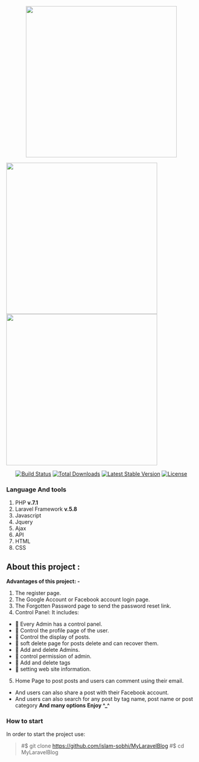 <p align="center"><img src="https://res.cloudinary.com/dtfbvvkyp/image/upload/v1566331377/laravel-logolockup-cmyk-red.svg" width="400"></p>


<img src="https://user-images.githubusercontent.com/22322246/84317630-28fb2c80-ab7e-11ea-945c-4a7335888f5e.PNG" width="400"><img src="https://user-images.githubusercontent.com/22322246/84317817-7c6d7a80-ab7e-11ea-9170-a5fe3e3e0c99.PNG" width="400">


<p align="center">
<a href="https://travis-ci.org/laravel/framework"><img src="https://travis-ci.org/laravel/framework.svg" alt="Build Status"></a>
<a href="https://packagist.org/packages/laravel/framework"><img src="https://poser.pugx.org/laravel/framework/d/total.svg" alt="Total Downloads"></a>
<a href="https://packagist.org/packages/laravel/framework"><img src="https://poser.pugx.org/laravel/framework/v/stable.svg" alt="Latest Stable Version"></a>
<a href="https://packagist.org/packages/laravel/framework"><img src="https://poser.pugx.org/laravel/framework/license.svg" alt="License"></a>
</p>

### **Language And tools**
1. PHP **v.7.1**
2. Laravel Framework **v.5.8**
3. Javascript
4. Jquery
5. Ajax
6. API
7. HTML
8. CSS

## About this project :
**Advantages of this project: -**
1. The register page.
2. The Google Account or Facebook account login page.
3. The Forgotten Password page to send the password reset link.
4. Control Panel: It includes:
-    Every Admin has a control panel.
- 	Control the profile page of the user.
- 	Control the display of posts.
- 	soft delete page for posts delete and can recover them.
- 	 Add and delete Admins.
-     control permission of admin.
- 	 Add and delete tags
- 	 setting web site information.
5. Home Page to post posts and users can comment using their email.
- And users can also share a post with their Facebook account.
- And users  can also search for any post by tag name, post name or post category
**And many options**
**Enjoy ^_^**

### How to start
In order to start the project use:

> #$ git clone https://github.com/islam-sobhi/MyLaravelBlog
> #$ cd MyLaravelBlog
